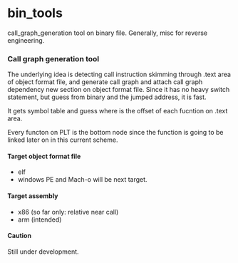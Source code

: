 # bin_tools
call_graph_generation tool on binary file. Generally, misc for reverse engineering.

### Call graph generation tool

The underlying idea is detecting call instruction skimming through .text area of object format file, and generate call graph and attach call graph dependency new section on object format file. Since it has no heavy switch statement, but guess from binary and the jumped address, it is fast. 

It gets symbol table and guess where is the offset of each fucntion on .text area.

Every functon on PLT is the bottom node since the function is going to be linked later on in this current scheme.

#### Target object format file

- elf
- windows PE and Mach-o will be next target.

#### Target assembly

- x86 (so far only: relative near call)
- arm (intended)

#### Caution

Still under development.


